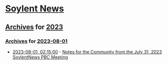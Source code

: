 # [Soylent News](../../../README.md)

## [Archives](../../index.md) for [2023](../index.md)

### [Archives](../../index.md) for [2023-08-01](index.md)

* [2023-08-01, 02:15:00](https://soylentnews.org/meta/article.pl?sid=23/08/01/0150211&from=rss) - [Notes for the Community from the July 31, 2023 SoylentNews PBC Meeting](https://soylentnews.org/meta/article.pl?sid=23/08/01/0150211&from=rss)
